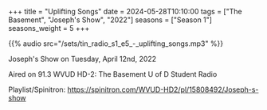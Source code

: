 +++
title = "Uplifting Songs"
date = 2024-05-28T10:10:00
tags = ["The Basement", "Joseph's Show", "2022"]
seasons = ["Season 1"]
seasons_weight = 5
+++

{{% audio src="/sets/tin_radio_s1_e5_-_uplifting_songs.mp3" %}}

Joseph's Show on Tuesday, April 12nd, 2022

Aired on 91.3 WVUD HD-2: The Basement U of D Student Radio

Playlist/Spinitron: https://spinitron.com/WVUD-HD2/pl/15808492/Joseph-s-show

